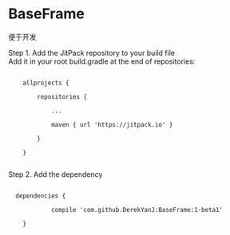 # BaseFrame
便于开发

Step 1. Add the JitPack repository to your build file<br/>
Add it in your root build.gradle at the end of repositories:<br/>
<p><code>
	allprojects {<br/>
		repositories {<br/>
			...<br/>
			maven { url 'https://jitpack.io' }<br/>
		}<br/>
	}	<br/>
</code></p>
  
Step 2. Add the dependency<br/>
<p><code>
  dependencies {<br/>
	        compile 'com.github.DerekYanJ:BaseFrame:1-beta1'<br/>
	}<br/>
</code></p>
